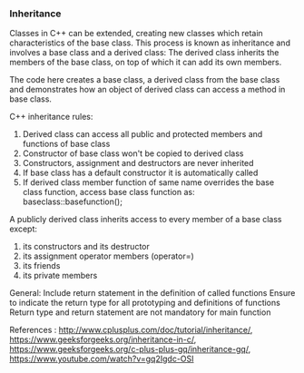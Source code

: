 ### Inheritance

Classes in C++ can be extended, creating new classes which retain characteristics of the base class. This process is known as inheritance and involves a base class and a derived class: The derived class inherits the members of the base class, on top of which it can add its own members.

The code here creates a base class, a derived class from the base class and demonstrates how an object of derived class can access a method in base class.

C++ inheritance rules:
1) Derived class can access all public and protected members and functions of base class
2) Constructor of base class won't be copied to derived class
3) Constructors, assignment and destructors are never inherited
4) If base class has a default constructor it is automatically called
5) If derived class member function of same name overrides the base class function, access base class function as: baseclass::basefunction(); 


A publicly derived class inherits access to every member of a base class except:
1) its constructors and its destructor
2) its assignment operator members (operator=)
3) its friends
4) its private members

General:
Include return statement in the definition of called functions 
Ensure to indicate the return type for all prototyping and definitions of functions
Return type and return statement are not mandatory for main function 


References : http://www.cplusplus.com/doc/tutorial/inheritance/, https://www.geeksforgeeks.org/inheritance-in-c/, https://www.geeksforgeeks.org/c-plus-plus-gq/inheritance-gq/, 
https://www.youtube.com/watch?v=gq2Igdc-OSI

